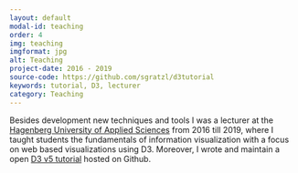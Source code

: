 ```yaml
---
layout: default
modal-id: teaching
order: 4
img: teaching
imgformat: jpg
alt: Teaching
project-date: 2016 - 2019
source-code: https://github.com/sgratzl/d3tutorial
keywords: tutorial, D3, lecturer
category: Teaching
---
```


Besides development new techniques and tools I was a lecturer at the [Hagenberg University of Applied Sciences](https://www.fh-ooe.at/campus-hagenberg/) from 2016 till 2019, where I taught students the fundamentals of information visualization with a focus on web based visualizations using D3. Moreover, I wrote and maintain a open [D3 v5 tutorial](https://github.com/sgratzl/d3tutorial) hosted on Github.